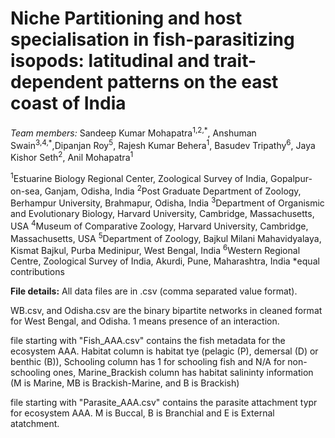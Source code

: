 # Niche Partitioning and host specialisation in fish-parasitizing isopods: latitudinal and trait-dependent patterns on the east coast of India #

*Team members:* Sandeep Kumar Mohapatra<sup>1,2,\*</sup>, Anshuman Swain<sup>3,4,\*</sup>,Dipanjan Roy<sup>5</sup>, Rajesh Kumar Behera<sup>1</sup>, Basudev Tripathy<sup>6</sup>, Jaya Kishor Seth<sup>2</sup>,  Anil Mohapatra<sup>1</sup>

<sup>1</sup>Estuarine Biology Regional Center, Zoological Survey of India, Gopalpur-on-sea, Ganjam, Odisha, India
<sup>2</sup>Post Graduate Department of Zoology, Berhampur University, Brahmapur, Odisha, India
<sup>3</sup>Department of Organismic and Evolutionary Biology, Harvard University, Cambridge, Massachusetts, USA
<sup>4</sup>Museum of Comparative Zoology, Harvard University, Cambridge, Massachusetts, USA
<sup>5</sup>Department of Zoology, Bajkul Milani Mahavidyalaya, Kismat Bajkul, Purba Medinipur, West Bengal, India
<sup>6</sup>Western Regional Centre, Zoological Survey of India, Akurdi, Pune, Maharashtra, India
*equal contributions


**File details:**
All data files are in .csv (comma separated value format).

WB.csv, and Odisha.csv are the binary bipartite networks in cleaned format for West Bengal, and Odisha. 1 means presence of an interaction.

file starting with "Fish_AAA.csv" contains the fish metadata for the ecosystem AAA. Habitat column is habitat tye (pelagic (P), demersal (D) or benthic (B)), Schooling column has 1 for schooling fish and N/A for non-schooling ones, Marine_Brackish column has habitat salininty information (M is Marine, MB is Brackish-Marine, and B is Brackish)

file starting with "Parasite_AAA.csv" contains the parasite attachment typr for ecosystem AAA. M is Buccal, B is Branchial and E is External atatchment.
